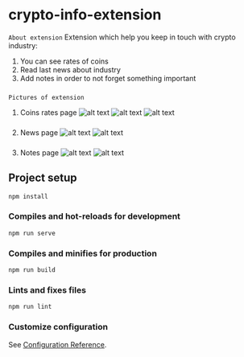 # crypto-info-extension
```About extension```
Extension which help you keep in touch with crypto industry:
1) You can see rates of coins
2) Read last news about industry
3) Add notes in order to not forget something important
###
```Pictures of extension```
1) Coins rates page 
![alt text](src/assets/readMe/rates_1.png)
![alt text](src/assets/readMe/rates_2.png)
![alt text](src/assets/readMe/rates_3.png)
###
2) News page 
![alt text](src/assets/readMe/news_1.png)
![alt text](src/assets/readMe/news_2.png)
###
3) Notes page
![alt text](src/assets/readMe/notes_1.png)
![alt text](src/assets/readMe/notes_1.png)

## Project setup
```npm install```

### Compiles and hot-reloads for development
```npm run serve```

### Compiles and minifies for production
```npm run build```

### Lints and fixes files
```npm run lint```

### Customize configuration
See [Configuration Reference](https://cli.vuejs.org/config/).
